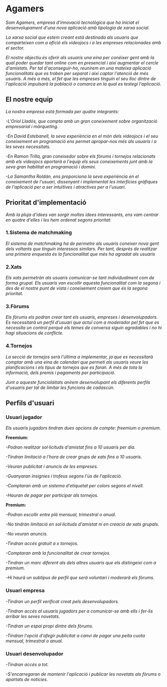 # Agamers

_Som Agamers, empresa d'innovació tecnològica que ha iniciat el desenvolupament d'una nova aplicació amb tipologia de xarxa social._

_La xarxa social que estem creant està destinada als usuaris que comparteixen com a afició els videojocs i a les empreses relacionades amb el sector._

_El nostre objectiu és oferir als usuaris una eina per conèixer gent amb la qual poder quedar tant online com en presencial i així augmentar el cercle d'amistats. Per tal d'aconseguir-ho, reunirem en una mateixa aplicació funcionalitats que es troben per separat i així captar l'atenció de més usuaris. A més a més, el fet que les empreses tinguin el seu lloc dintre de l'aplicació impulsarà la població o comarca en la qual es testegi l'aplicació._

## El nostre equip
_La nostra empresa està formada per quatre integrants:_

_-L'Oriol Lladós, que compta amb un gran coneixement sobre organització empresarial i màrqueting._

_-En David Estebanell, la seva experiència en el món dels videojocs i el seu coneixement en programació ens permet apropar-nos més als usuaris i a les seves necessitats._

_-En Ramon Trilla, gran coneixedor sobre els fòrums i tornejos relacionats amb els videojocs aportarà a l'equip els seus coneixements junt amb la seva gran habilitat en programació i domini._

_-La Samantha Roldán, ens proporciona la seva experiència en el coneixement de l'usuari, dissenyant i implementat les interfícies gràfiques de l'aplicació per a ser intuïtives i atractives per a l'usuari._

## Prioritat d'implementació
_Amb la pluja d'idees van sorgir moltes idees interessants, ens vam centrar en quatre d'elles i les hem ordenat segons prioritat:_

### 1.Sistema de matchmaking
_El sistema de matchmaking ha de permetre als usuaris coneixer nova gent dels voltants que tinguin interessos similars. Per tant, desprès de realitzar una primera enquesta és la funcionalitat que més ha agradat als usuaris_

### 2.Xats
_Els xats permetràn als usuaris comunicar-se tant individualment com de forma grupal. Els usuaris van escollir aquesta funcionalitat com la segona i des de el nostre punt de vista i coneixement creiem que és la segona prioritat._

### 3.Fòrums
_Els fòrums els podran crear tant els usuaris, empreses i desenvolupadors. Es necessitarà un perfil d'usuari que actuï com a moderador pel fet que es necessita un control perquè els temes de conversa siguin agradables i no hi hagi situacions de conflicte._

### 4.Tornejos
_La secció de tornejos serà l'última a implementar, ja que es necessitarà comptar amb una eina de calendari que permeti als usuaris veure les planificacions i els tipus de tornejos que es faran. A més de tota la informació, dels premis i pagaments per participació._

_Junt a aqueste funciolaitats anirem desenvolupant els diferents perfils d'usuaris per tal de limitar les funcions de cadascún._

## Perfils d'usuari

### Usuari jugador
_Els usuaris jugadors tindran dues opcions de compte: freemium o premium._

__Freemium:__

_-Podran realitzar sol·licituds d'amistat fins a 10 usuaris per dia._

_-Tindran limitació a l'hora de crear grups de xats fins a 10 usuaris._

_-Veuran publicitat i anuncis de les empreses._ 

_-Guanyaran insignies i trofeus segons l'ús de l'aplicació._

_-Comptaran amb un sistema d'etiquetat per colors segons el nivell._

_-Hauran de pagar per participar als tornejos._ 

__Premium:__

_-Podran escollir entre plà mensual, trimestral o anual._

_-No tindràn limitació en sol·licituds d'amistat ni en creació de xats grupals._ 

_-No veuran anuncis._ 

_-Tindran accés gratuït a x tornejos._ 

_-Comptaran amb la funcionalitat de crear tornejos._

_-Tindran un marc diferent als dels altres usuaris que els distingeixi com a premium._

_-Hi haurà un subtipus de perfil que serà voluntari i moderarà els fòrums._

### Usuari empresa

_-Tindran un perfil verificat creat pels desenvolupadors._

_-Tindran accés al usuaris jugadors per a comunicar-se amb ells i fer-lis arribar les seves novetats._ 

_-Tindran un espai propi dintre dels fòrums._ 

_-Tindran l'opció d'afegir publicitat a canvi de pagar una peita cuota mensual, trimestral o anual._ 

### Usuari desenvolupador

_-Tindran accés a tot._

_-S'encarregaran de mantenir l'aplicació i publicar les novetats als fòrums o apartats de noticies._






 




